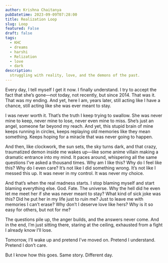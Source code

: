 ```yaml
---
author: Krishna Chaitanya
pubDatetime: 2023-09-09T07:28:00
title: Realization Loop
slug: Loop
featured: False
draft: false
tags:
  - KHC
  - dreams
  - harshi
  - Relization
  - love
  - dark
description:
  struggling with reality, love, and the demons of the past.
---
```


Every day, I tell myself I get it now. I finally understand. I try to accept the fact that she’s gone—not today, not recently, but since 2014. That was it. That was my ending. And yet, here I am, years later, still acting like I have a chance, still acting like she was ever meant to stay.

I was never worth it. That’s the truth I keep trying to swallow. She was never mine to keep, never mine to lose, never even mine to miss. She’s just an angel, someone far beyond my reach. And yet, this stupid brain of mine keeps running in circles, keeps replaying old memories like they mean something. Keeps hoping for a miracle that was never going to happen.

And then, like clockwork, the sun sets, the sky turns dark, and that crazy, traumatized demon inside me wakes up—like some anime villain making a dramatic entrance into my mind. It paces around, whispering all the same questions I’ve asked a thousand times. Why am I like this? Why do I feel like this? Why do I even care? It’s not like I did something wrong. It’s not like I messed this up. It was never in my control. It was never my choice.

And that’s when the real madness starts. I stop blaming myself and start blaming everything else. God. Fate. The universe. Why the hell did he even let me meet her if she was never meant to stay? What kind of sick joke was this? Did he put her in my life just to ruin me? Just to leave me with memories I can’t erase? Why don’t I deserve love like hers? Why is it so easy for others, but not for me?

The questions pile up, the anger builds, and the answers never come. And in the end, I’m just sitting there, staring at the ceiling, exhausted from a fight I already know I’ll lose.

Tomorrow, I’ll wake up and pretend I’ve moved on. Pretend I understand. Pretend I don’t care.

But I know how this goes. Same story. Different day.

